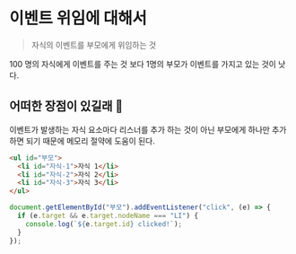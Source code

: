 # 이벤트 위임에 대해서

> 자식의 이벤트를 부모에게 위임하는 것

100 명의 자식에게 이벤트를 주는 것 보다 1명의 부모가 이벤트를 가지고 있는 것이 낫다.

## 어떠한 장점이 있길래 🤔

이벤트가 발생하는 자식 요소마다 리스너를 추가 하는 것이 아닌 부모에게 하나만 추가하면 되기 때문에 메모리 절약에 도움이 된다.

```html
<ul id="부모">
  <li id="자식-1">자식 1</li>
  <li id="자식-2">자식 2</li>
  <li id="자식-3">자식 3</li>
</ul>
```

```javascript
document.getElementById("부모").addEventListener("click", (e) => {
  if (e.target && e.target.nodeName === "LI") {
    console.log(`${e.target.id} clicked!`);
  }
});
```
